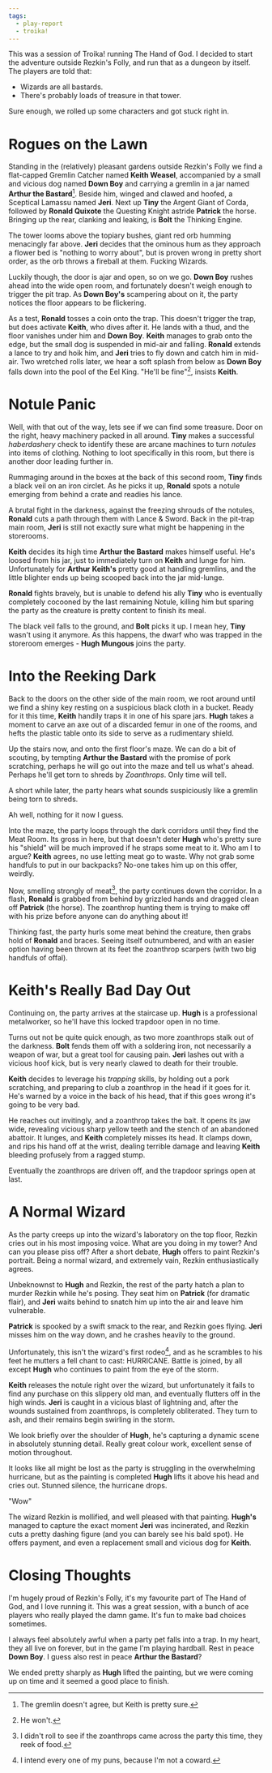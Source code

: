 ```yaml
---
tags:
  - play-report
  - troika!
---
```



This was a session of Troika! running The Hand of God. I decided to start the adventure outside Rezkin's Folly, and run that as a dungeon by itself. The players are told that:
- Wizards are all bastards.
- There's probably loads of treasure in that tower.

Sure enough, we rolled up some characters and got stuck right in.

# Rogues on the Lawn

Standing in the (relatively) pleasant gardens outside Rezkin's Folly we find a flat-capped Gremlin Catcher named **Keith Weasel**, accompanied by a small and vicious dog named **Down Boy** and carrying a gremlin in a jar named **Arthur the Bastard**[^2]. Beside him, winged and clawed and hoofed, a Sceptical Lamassu named **Jeri**. Next up **Tiny** the Argent Giant of Corda, followed by **Ronald Quixote** the Questing Knight astride **Patrick** the horse. Bringing up the rear, clanking and leaking, is **Bolt** the Thinking Engine.

The tower looms above the topiary bushes, giant red orb humming menacingly far above. **Jeri** decides that the ominous hum as they approach a flower bed is "nothing to worry about", but is proven wrong in pretty short order, as the orb throws a fireball at them. Fucking Wizards.

Luckily though, the door is ajar and open, so on we go. **Down Boy** rushes ahead into the wide open room, and fortunately doesn't weigh enough to trigger the pit trap. As **Down Boy's** scampering about on it, the party notices the floor appears to be flickering.

As a test, **Ronald** tosses a coin onto the trap. This doesn't trigger the trap, but does activate **Keith**, who dives after it. He lands with a thud, and the floor vanishes under him and **Down Boy**. **Keith** manages to grab onto the edge, but the small dog is suspended in mid-air and falling. **Ronald** extends a lance to try and hoik him, and **Jeri** tries to fly down and catch him in mid-air. Two wretched rolls later, we hear a soft splash from below as **Down Boy** falls down into the pool of the Eel King. "He'll be fine"[^3], insists **Keith**.

# Notule Panic

Well, with that out of the way, lets see if we can find some treasure. Door on the right, heavy machinery packed in all around. **Tiny** makes a successful *haberdashery* check to identify these are arcane machines to turn *notules* into items of clothing. Nothing to loot specifically in this room, but there is another door leading further in.

Rummaging around in the boxes at the back of this second room, **Tiny** finds a black veil on an iron circlet. As he picks it up, **Ronald** spots a notule emerging from behind a crate and readies his lance.

A brutal fight in the darkness, against the freezing shrouds of the notules, **Ronald** cuts a path through them with Lance & Sword. Back in the pit-trap main room, **Jeri** is still not exactly sure what might be happening in the storerooms.

**Keith** decides its high time **Arthur the Bastard** makes himself useful. He's loosed from his jar, just to immediately turn on **Keith** and lunge for him. Unfortunately for **Arthur** **Keith's** pretty good at handling gremlins, and the little blighter ends up being scooped back into the jar mid-lunge.

**Ronald** fights bravely, but is unable to defend his ally **Tiny** who is eventually completely cocooned by the last remaining Notule, killing him but sparing the party as the creature is pretty content to finish its meal.

The black veil falls to the ground, and **Bolt** picks it up. I mean hey, **Tiny** wasn't using it anymore. As this happens, the dwarf who was trapped in the storeroom emerges - **Hugh Mungous** joins the party.

# Into the Reeking Dark

Back to the doors on the other side of the main room, we root around until we find a shiny key resting on a suspicious black cloth in a bucket. Ready for it this time, **Keith** handily traps it in one of his spare jars. **Hugh** takes a moment to carve an axe out of a discarded femur in one of the rooms, and hefts the plastic table onto its side to serve as a rudimentary shield.

Up the stairs now, and onto the first floor's maze. We can do a bit of scouting, by tempting **Arthur the Bastard** with the promise of pork scratching, perhaps he will go out into the maze and tell us what's ahead. Perhaps he'll get torn to shreds by *Zoanthrops*. Only time will tell.

A short while later, the party hears what sounds suspiciously like a gremlin being torn to shreds.

Ah well, nothing for it now I guess.

Into the maze, the party loops through the dark corridors until they find the Meat Room. Its gross in here, but that doesn't deter **Hugh** who's pretty sure his "shield" will be much improved if he straps some meat to it. Who am I to argue? **Keith** agrees, no use letting meat go to waste. Why not grab some handfuls to put in our backpacks? No-one takes him up on this offer, weirdly.

Now, smelling strongly of meat[^4], the party continues down the corridor. In a flash, **Ronald** is grabbed from behind by grizzled hands and dragged clean off **Patrick** (the horse). The zoanthrop hunting them is trying to make off with his prize before anyone can do anything about it!

Thinking fast, the party hurls some meat behind the creature, then grabs hold of **Ronald** and braces. Seeing itself outnumbered, and with an easier option having been thrown at its feet the zoanthrop scarpers (with two big handfuls of offal).

# Keith's Really Bad Day Out

Continuing on, the party arrives at the staircase up. **Hugh** is a professional metalworker, so he'll have this locked trapdoor open in no time.

Turns out not be quite quick enough, as two more zoanthrops stalk out of the darkness. **Bolt** fends them off with a soldering iron, not necessarily a weapon of war, but a great tool for causing pain. **Jeri** lashes out with a vicious hoof kick, but is very nearly clawed to death for their trouble.

**Keith** decides to leverage his *trapping* skills, by holding out a pork scratching, and preparing to club a zoanthrop in the head if it goes for it. He's warned by a voice in the back of his head, that if this goes wrong it's going to be very bad.

He reaches out invitingly, and a zoanthrop takes the bait. It opens its jaw wide, revealing vicious sharp yellow teeth and the stench of an abandoned abattoir. It lunges, and **Keith** completely misses its head. It clamps down, and rips his hand off at the wrist, dealing terrible damage and leaving **Keith** bleeding profusely from a ragged stump.

Eventually the zoanthrops are driven off, and the trapdoor springs open at last.

# A Normal Wizard

As the party creeps up into the wizard's laboratory on the top floor, Rezkin cries out in his most imposing voice. What are you doing in my tower? And can you please piss off? After a short debate, **Hugh** offers to paint Rezkin's portrait. Being a normal wizard, and extremely vain, Rezkin enthusiastically agrees.

Unbeknownst to **Hugh** and Rezkin, the rest of the party hatch a plan to murder Rezkin while he's posing. They seat him on **Patrick** (for dramatic flair), and **Jeri** waits behind to snatch him up into the air and leave him vulnerable.

**Patrick** is spooked by a swift smack to the rear, and Rezkin goes flying. **Jeri** misses him on the way down, and he crashes heavily to the ground.

Unfortunately, this isn't the wizard's first rodeo[^5], and as he scrambles to his feet he mutters a fell chant to cast: HURRICANE. Battle is joined, by all except **Hugh** who continues to paint from the eye of the storm.

**Keith** releases the notule right over the wizard, but unfortunately it fails to find any purchase on this slippery old man, and eventually flutters off in the high winds. **Jeri** is caught in a vicious blast of lightning and, after the wounds sustained from zoanthrops, is completely obliterated. They turn to ash, and their remains begin swirling in the storm.

We look briefly over the shoulder of **Hugh**, he's capturing a dynamic scene in absolutely stunning detail. Really great colour work, excellent sense of motion throughout.

It looks like all might be lost as the party is struggling in the overwhelming hurricane, but as the painting is completed **Hugh** lifts it above his head and cries out. Stunned silence, the hurricane drops.

"Wow"

The wizard Rezkin is mollified, and well pleased with that painting. **Hugh's** managed to capture the exact moment **Jeri** was incinerated, and Rezkin cuts a pretty dashing figure (and you can barely see his bald spot). He offers payment, and even a replacement small and vicious dog for **Keith**.

# Closing Thoughts

I'm hugely proud of Rezkin's Folly, it's my favourite part of The Hand of God, and I love running it. This was a great session, with a bunch of ace players who really played the damn game. It's fun to make bad choices sometimes.

I always feel absolutely awful when a party pet falls into a trap. In my heart, they all live on forever, but in the game I'm playing hardball. Rest in peace **Down Boy**. I guess also rest in peace **Arthur the Bastard**?

We ended pretty sharply as **Hugh** lifted the painting, but we were coming up on time and it seemed a good place to finish.

[^1]: It's not.
[^2]: The gremlin doesn't agree, but Keith is pretty sure.
[^3]: He won't.
[^4]: I didn't roll to see if the zoanthrops came across the party this time, they reek of food.
[^5]: I intend every one of my puns, because I'm not a coward.